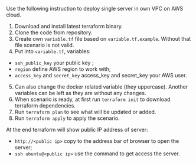 Use the following instruction to deploy single server in own VPC on AWS cloud.

1. Download and install latest terraform binary.
2. Clone the code from repository.
3. Create own `variable.tf` file based on `variable.tf.example`. Without that file scenario is not valid.
4. Put into `variable.tf`, variables:
- `ssh_public_key` your public key ;
- `region` define AWS region to work with;
- `access_key` and `secret_key` access_key and secret_key your AWS user.
5. Can also change the docker related variable (they uppercase). Another variables can be left as they are without any changes.
6. When scenario is ready, at first run `terraform init` to download terraform dependencies.
7. Run `terraform plan` to see what will be updated or added.
8. Run `terraform apply` to apply the scenario.

At the end terraform will show public IP address of server:
- `http://<public ip>` copy to the address bar of browser to open the server;
- `ssh ubuntu@<public ip>` use the command to get access the server.
